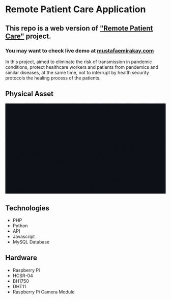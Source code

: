 # Remote Patient Care Application

## This repo is a web version of ["Remote Patient Care"](https://github.com/MEmirAkay/RemotePatientCare) project.

### You may want to check live demo at [mustafaemirakay.com](http://mustafaemirakay.com/pages/projects/webtek/)

In this project, aimed to eliminate the risk of transmission in pandemic conditions, protect healthcare workers 
and patients from pandemics and similar diseases, at the same time, not to interrupt by health security protocols
the healing process of the patients.

## Physical Asset
![](https://github.com/MEmirAkay/RemotePatientCare/blob/master/img/phy.gif)

## Technologies
* PHP
* Python
* API
* Javascript
* MySQL Database

## Hardware
* Raspberry Pi 
* HCSR-04
* BH1750
* DHT11
* Raspberry Pi Camera Module

